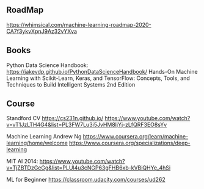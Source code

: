 
## RoadMap
https://whimsical.com/machine-learning-roadmap-2020-CA7f3ykvXpnJ9Az32vYXva

## Books
Python Data Science Handbook:
https://jakevdp.github.io/PythonDataScienceHandbook/
Hands-On Machine Learning with Scikit-Learn, Keras, and TensorFlow: Concepts, Tools, and Techniques to Build Intelligent Systems 2nd Edition

## Course
Standford CV
https://cs231n.github.io/
https://www.youtube.com/watch?v=vT1JzLTH4G4&list=PL3FW7Lu3i5JvHM8ljYj-zLfQRF3EO8sYv

Machine Learning Andrew Ng
https://www.coursera.org/learn/machine-learning/home/welcome
https://www.coursera.org/specializations/deep-learning

MIT AI 2014:
https://www.youtube.com/watch?v=TjZBTDzGeGg&list=PLUl4u3cNGP63gFHB6xb-kVBiQHYe_4hSi

ML for Beginner
https://classroom.udacity.com/courses/ud262
